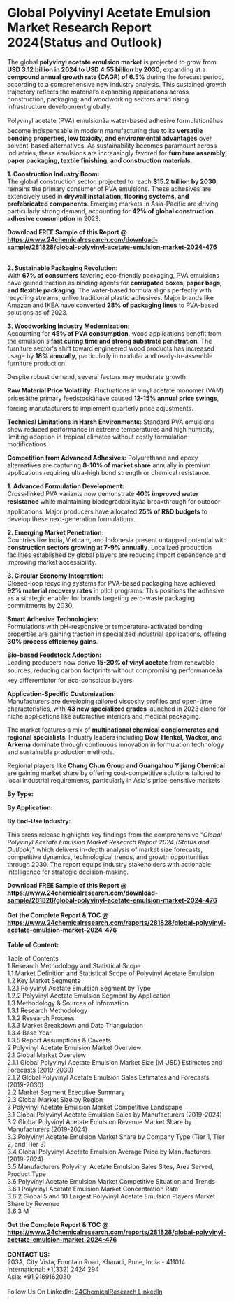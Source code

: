 <h1>Global Polyvinyl Acetate Emulsion Market Research Report 2024(Status and Outlook)</h1><p>The global <strong>polyvinyl acetate emulsion market</strong> is projected to grow from <strong>USD 3.12 billion in 2024 to USD 4.55 billion by 2030</strong>, expanding at a <strong>compound annual growth rate (CAGR) of 6.5%</strong> during the forecast period, according to a comprehensive new industry analysis. This sustained growth trajectory reflects the material's expanding applications across construction, packaging, and woodworking sectors amid rising infrastructure development globally.</p><p>Polyvinyl acetate (PVA) emulsionâa water-based adhesive formulationâhas become indispensable in modern manufacturing due to its <strong>versatile bonding properties, low toxicity, and environmental advantages</strong> over solvent-based alternatives. As sustainability becomes paramount across industries, these emulsions are increasingly favored for <strong>furniture assembly, paper packaging, textile finishing, and construction materials</strong>.</p><p><strong>1. Construction Industry Boom:</strong><br>
The global construction sector, projected to reach <strong>$15.2 trillion by 2030</strong>, remains the primary consumer of PVA emulsions. These adhesives are extensively used in <strong>drywall installation, flooring systems, and prefabricated components</strong>. Emerging markets in Asia-Pacific are driving particularly strong demand, accounting for <strong>42% of global construction adhesive consumption</strong> in 2023.</p><div><b>Download FREE Sample of this Report @ 
            <a href="https://www.24chemicalresearch.com/download-sample/281828/global-polyvinyl-acetate-emulsion-market-2024-476">
            https://www.24chemicalresearch.com/download-sample/281828/global-polyvinyl-acetate-emulsion-market-2024-476</a></b></div><br><p><strong>2. Sustainable Packaging Revolution:</strong><br>
With <strong>67% of consumers</strong> favoring eco-friendly packaging, PVA emulsions have gained traction as binding agents for <strong>corrugated boxes, paper bags, and flexible packaging</strong>. The water-based formula aligns perfectly with recycling streams, unlike traditional plastic adhesives. Major brands like Amazon and IKEA have converted <strong>28% of packaging lines</strong> to PVA-based solutions as of 2023.</p><p><strong>3. Woodworking Industry Modernization:</strong><br>
Accounting for <strong>45% of PVA consumption</strong>, wood applications benefit from the emulsion's <strong>fast curing time and strong substrate penetration</strong>. The furniture sector's shift toward engineered wood products has increased usage by <strong>18% annually</strong>, particularly in modular and ready-to-assemble furniture production.</p><p>Despite robust demand, several factors may moderate growth:</p><p><strong>Raw Material Price Volatility:</strong> Fluctuations in vinyl acetate monomer (VAM) pricesâthe primary feedstockâhave caused <strong>12-15% annual price swings</strong>, forcing manufacturers to implement quarterly price adjustments.</p><p><strong>Technical Limitations in Harsh Environments:</strong> Standard PVA emulsions show reduced performance in extreme temperatures and high humidity, limiting adoption in tropical climates without costly formulation modifications.</p><p><strong>Competition from Advanced Adhesives:</strong> Polyurethane and epoxy alternatives are capturing <strong>8-10% of market share</strong> annually in premium applications requiring ultra-high bond strength or chemical resistance.</p><p><strong>1. Advanced Formulation Development:</strong><br>
Cross-linked PVA variants now demonstrate <strong>40% improved water resistance</strong> while maintaining biodegradabilityâa breakthrough for outdoor applications. Major producers have allocated <strong>25% of R&amp;D budgets</strong> to develop these next-generation formulations.</p><p><strong>2. Emerging Market Penetration:</strong><br>
Countries like India, Vietnam, and Indonesia present untapped potential with <strong>construction sectors growing at 7-9% annually</strong>. Localized production facilities established by global players are reducing import dependence and improving market accessibility.</p><p><strong>3. Circular Economy Integration:</strong><br>
Closed-loop recycling systems for PVA-based packaging have achieved <strong>92% material recovery rates</strong> in pilot programs. This positions the adhesive as a strategic enabler for brands targeting zero-waste packaging commitments by 2030.</p><p><strong>Smart Adhesive Technologies:</strong><br>
	Formulations with pH-responsive or temperature-activated bonding properties are gaining traction in specialized industrial applications, offering <strong>30% process efficiency gains</strong>.</p><p><strong>Bio-based Feedstock Adoption:</strong><br>
	Leading producers now derive <strong>15-20% of vinyl acetate</strong> from renewable sources, reducing carbon footprints without compromising performanceâa key differentiator for eco-conscious buyers.</p><p><strong>Application-Specific Customization:</strong><br>
	Manufacturers are developing tailored viscosity profiles and open-time characteristics, with <strong>43 new specialized grades</strong> launched in 2023 alone for niche applications like automotive interiors and medical packaging.</p><p>The market features a mix of <strong>multinational chemical conglomerates and regional specialists</strong>. Industry leaders including <strong>Dow, Henkel, Wacker, and Arkema</strong> dominate through continuous innovation in formulation technology and sustainable production methods.</p><p>Regional players like <strong>Chang Chun Group and Guangzhou Yijiang Chemical</strong> are gaining market share by offering cost-competitive solutions tailored to local industrial requirements, particularly in Asia's price-sensitive markets.</p><p><strong>By Type:</strong></p><p><strong>By Application:</strong></p><p><strong>By End-Use Industry:</strong></p><p>This press release highlights key findings from the comprehensive "<em>Global Polyvinyl Acetate Emulsion Market Research Report 2024 (Status and Outlook)</em>" which delivers in-depth analysis of market size forecasts, competitive dynamics, technological trends, and growth opportunities through 2030. The report equips industry stakeholders with actionable intelligence for strategic decision-making.</p><div><b>Download FREE Sample of this Report @ 
            <a href="https://www.24chemicalresearch.com/download-sample/281828/global-polyvinyl-acetate-emulsion-market-2024-476">
            https://www.24chemicalresearch.com/download-sample/281828/global-polyvinyl-acetate-emulsion-market-2024-476</a></b></div><br><div><b>Get the Complete Report & TOC @ 
            <a href="https://www.24chemicalresearch.com/reports/281828/global-polyvinyl-acetate-emulsion-market-2024-476">
            https://www.24chemicalresearch.com/reports/281828/global-polyvinyl-acetate-emulsion-market-2024-476</a></b></div><br>
            <b>Table of Content:</b><p>Table of Contents<br />
 1 Research Methodology and Statistical Scope<br />
 1.1 Market Definition and Statistical Scope of Polyvinyl Acetate Emulsion<br />
 1.2 Key Market Segments<br />
 1.2.1 Polyvinyl Acetate Emulsion Segment by Type<br />
 1.2.2 Polyvinyl Acetate Emulsion Segment by Application<br />
 1.3 Methodology & Sources of Information<br />
 1.3.1 Research Methodology<br />
 1.3.2 Research Process<br />
 1.3.3 Market Breakdown and Data Triangulation<br />
 1.3.4 Base Year<br />
 1.3.5 Report Assumptions & Caveats<br />
 2 Polyvinyl Acetate Emulsion Market Overview<br />
 2.1 Global Market Overview<br />
 2.1.1 Global Polyvinyl Acetate Emulsion Market Size (M USD) Estimates and Forecasts (2019-2030)<br />
 2.1.2 Global Polyvinyl Acetate Emulsion Sales Estimates and Forecasts (2019-2030)<br />
 2.2 Market Segment Executive Summary<br />
 2.3 Global Market Size by Region<br />
 3 Polyvinyl Acetate Emulsion Market Competitive Landscape<br />
 3.1 Global Polyvinyl Acetate Emulsion Sales by Manufacturers (2019-2024)<br />
 3.2 Global Polyvinyl Acetate Emulsion Revenue Market Share by Manufacturers (2019-2024)<br />
 3.3 Polyvinyl Acetate Emulsion Market Share by Company Type (Tier 1, Tier 2, and Tier 3)<br />
 3.4 Global Polyvinyl Acetate Emulsion Average Price by Manufacturers (2019-2024)<br />
 3.5 Manufacturers Polyvinyl Acetate Emulsion Sales Sites, Area Served, Product Type<br />
 3.6 Polyvinyl Acetate Emulsion Market Competitive Situation and Trends<br />
 3.6.1 Polyvinyl Acetate Emulsion Market Concentration Rate<br />
 3.6.2 Global 5 and 10 Largest Polyvinyl Acetate Emulsion Players Market Share by Revenue<br />
 3.6.3 M</p><div><b>Get the Complete Report & TOC @ 
            <a href="https://www.24chemicalresearch.com/reports/281828/global-polyvinyl-acetate-emulsion-market-2024-476">
            https://www.24chemicalresearch.com/reports/281828/global-polyvinyl-acetate-emulsion-market-2024-476</a></b></div><br><b>CONTACT US:</b><br>
            203A, City Vista, Fountain Road, Kharadi, Pune, India - 411014<br>
            International: +1(332) 2424 294<br>
            Asia: +91 9169162030 <br><br>
            Follow Us On LinkedIn: <a href="https://www.linkedin.com/company/24chemicalresearch/">24ChemicalResearch LinkedIn</a>
